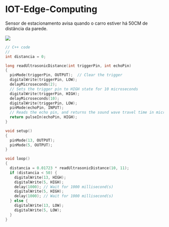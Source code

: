 # IOT-Edge-Computing

Sensor de estacionamento avisa quando o carro estiver há 50CM de distância da parede.

![](D:\gitRepo\-IOT-Edge-Computing\gif.gif)



```c
// C++ code
//
int distancia = 0;

long readUltrasonicDistance(int triggerPin, int echoPin)
{
  pinMode(triggerPin, OUTPUT);  // Clear the trigger
  digitalWrite(triggerPin, LOW);
  delayMicroseconds(2);
  // Sets the trigger pin to HIGH state for 10 microseconds
  digitalWrite(triggerPin, HIGH);
  delayMicroseconds(10);
  digitalWrite(triggerPin, LOW);
  pinMode(echoPin, INPUT);
  // Reads the echo pin, and returns the sound wave travel time in microseconds
  return pulseIn(echoPin, HIGH);
}

void setup()
{
  pinMode(13, OUTPUT);
  pinMode(5, OUTPUT);
}

void loop()
{
  distancia = 0.01723 * readUltrasonicDistance(10, 11);
  if (distancia < 50) {
    digitalWrite(13, HIGH);
    digitalWrite(5, HIGH);
    delay(1000); // Wait for 1000 millisecond(s)
    digitalWrite(5, HIGH);
    delay(1000); // Wait for 1000 millisecond(s)
  } else {
    digitalWrite(13, LOW);
    digitalWrite(5, LOW);
  }
}
```